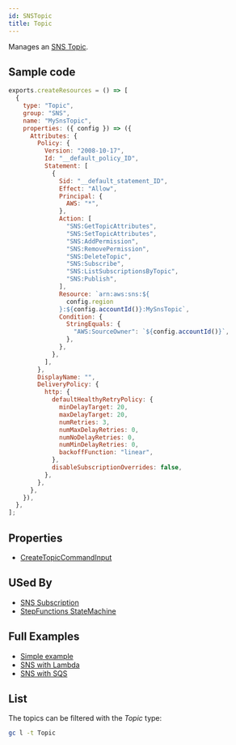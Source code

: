 ```yaml
---
id: SNSTopic
title: Topic
---
```


Manages an [SNS Topic](https://console.aws.amazon.com/sns/v3/home?#/).

## Sample code

```js
exports.createResources = () => [
  {
    type: "Topic",
    group: "SNS",
    name: "MySnsTopic",
    properties: ({ config }) => ({
      Attributes: {
        Policy: {
          Version: "2008-10-17",
          Id: "__default_policy_ID",
          Statement: [
            {
              Sid: "__default_statement_ID",
              Effect: "Allow",
              Principal: {
                AWS: "*",
              },
              Action: [
                "SNS:GetTopicAttributes",
                "SNS:SetTopicAttributes",
                "SNS:AddPermission",
                "SNS:RemovePermission",
                "SNS:DeleteTopic",
                "SNS:Subscribe",
                "SNS:ListSubscriptionsByTopic",
                "SNS:Publish",
              ],
              Resource: `arn:aws:sns:${
                config.region
              }:${config.accountId()}:MySnsTopic`,
              Condition: {
                StringEquals: {
                  "AWS:SourceOwner": `${config.accountId()}`,
                },
              },
            },
          ],
        },
        DisplayName: "",
        DeliveryPolicy: {
          http: {
            defaultHealthyRetryPolicy: {
              minDelayTarget: 20,
              maxDelayTarget: 20,
              numRetries: 3,
              numMaxDelayRetries: 0,
              numNoDelayRetries: 0,
              numMinDelayRetries: 0,
              backoffFunction: "linear",
            },
            disableSubscriptionOverrides: false,
          },
        },
      },
    }),
  },
];
```

## Properties

- [CreateTopicCommandInput](https://docs.aws.amazon.com/AWSJavaScriptSDK/v3/latest/clients/client-sns/interfaces/createtopiccommandinput.html)

## USed By

- [SNS Subscription](./Subscription.md)
- [StepFunctions StateMachine](../StepFunctions/StateMachine.md)

## Full Examples

- [Simple example](https://github.com/grucloud/grucloud/tree/main/examples/aws/SNS/sns-simple)
- [SNS with Lambda](https://github.com/grucloud/grucloud/tree/main/examples/aws/SNS/sns-lambda)
- [SNS with SQS](https://github.com/grucloud/grucloud/tree/main/examples/aws/SNS/sns-sqs)

## List

The topics can be filtered with the _Topic_ type:

```sh
gc l -t Topic
```

```txt

```
